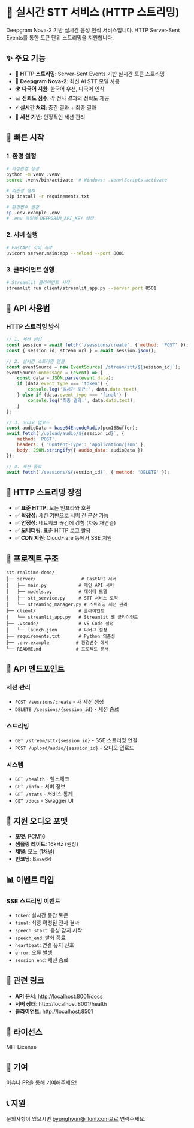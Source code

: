 # 🎤 실시간 STT 서비스 (HTTP 스트리밍)

Deepgram Nova-2 기반 실시간 음성 인식 서비스입니다. HTTP Server-Sent Events를 통한 토큰 단위 스트리밍을 지원합니다.

## ✨ 주요 기능

- 🌊 **HTTP 스트리밍**: Server-Sent Events 기반 실시간 토큰 스트리밍
- 🧠 **Deepgram Nova-2**: 최신 AI STT 모델 사용
- 🌍 **다국어 지원**: 한국어 우선, 다국어 인식
- 📊 **신뢰도 점수**: 각 전사 결과의 정확도 제공
- ⚡ **실시간 처리**: 중간 결과 + 최종 결과
- 🔄 **세션 기반**: 안정적인 세션 관리

## 🚀 빠른 시작

### 1. 환경 설정

```bash
# 가상환경 생성
python -m venv .venv
source .venv/bin/activate  # Windows: .venv\Scripts\activate

# 의존성 설치
pip install -r requirements.txt

# 환경변수 설정
cp .env.example .env
# .env 파일에 DEEPGRAM_API_KEY 설정
```

### 2. 서버 실행

```bash
# FastAPI 서버 시작
uvicorn server.main:app --reload --port 8001
```

### 3. 클라이언트 실행

```bash
# Streamlit 클라이언트 시작
streamlit run client/streamlit_app.py --server.port 8501
```

## 📖 API 사용법

### HTTP 스트리밍 방식

```javascript
// 1. 세션 생성
const session = await fetch('/sessions/create', { method: 'POST' });
const { session_id, stream_url } = await session.json();

// 2. 실시간 스트리밍 연결
const eventSource = new EventSource(`/stream/stt/${session_id}`);
eventSource.onmessage = (event) => {
    const data = JSON.parse(event.data);
    if (data.event_type === 'token') {
        console.log('실시간 토큰:', data.data.text);
    } else if (data.event_type === 'final') {
        console.log('최종 결과:', data.data.text);
    }
};

// 3. 오디오 업로드
const audioData = base64EncodeAudio(pcm16Buffer);
await fetch(`/upload/audio/${session_id}`, {
    method: 'POST',
    headers: { 'Content-Type': 'application/json' },
    body: JSON.stringify({ audio_data: audioData })
});

// 4. 세션 종료
await fetch(`/sessions/${session_id}`, { method: 'DELETE' });
```

## 🌊 HTTP 스트리밍 장점

- ✅ **표준 HTTP**: 모든 인프라와 호환
- ✅ **확장성**: 세션 기반으로 서버 간 분산 가능
- ✅ **안정성**: 네트워크 끊김에 강함 (자동 재연결)
- ✅ **모니터링**: 표준 HTTP 로그 활용
- ✅ **CDN 지원**: CloudFlare 등에서 SSE 지원

## 📁 프로젝트 구조

```
stt-realtime-demo/
├── server/                 # FastAPI 서버
│   ├── main.py            # 메인 API 서버
│   ├── models.py          # 데이터 모델
│   ├── stt_service.py     # STT 서비스 로직
│   └── streaming_manager.py # 스트리밍 세션 관리
├── client/                # 클라이언트
│   └── streamlit_app.py   # Streamlit 웹 클라이언트
├── .vscode/               # VS Code 설정
│   └── launch.json        # 디버그 설정
├── requirements.txt       # Python 의존성
├── .env.example          # 환경변수 예시
└── README.md             # 프로젝트 문서
```

## 🔧 API 엔드포인트

### 세션 관리
- `POST /sessions/create` - 새 세션 생성
- `DELETE /sessions/{session_id}` - 세션 종료

### 스트리밍
- `GET /stream/stt/{session_id}` - SSE 스트리밍 연결
- `POST /upload/audio/{session_id}` - 오디오 업로드

### 시스템
- `GET /health` - 헬스체크
- `GET /info` - 서버 정보
- `GET /stats` - 서비스 통계
- `GET /docs` - Swagger UI

## 🎯 지원 오디오 포맷

- **포맷**: PCM16
- **샘플링 레이트**: 16kHz (권장)
- **채널**: 모노 (1채널)
- **인코딩**: Base64

## 📊 이벤트 타입

### SSE 스트리밍 이벤트
- `token`: 실시간 중간 토큰
- `final`: 최종 확정된 전사 결과
- `speech_start`: 음성 감지 시작
- `speech_end`: 발화 종료
- `heartbeat`: 연결 유지 신호
- `error`: 오류 발생
- `session_end`: 세션 종료

## 🔗 관련 링크

- **API 문서**: http://localhost:8001/docs
- **서버 상태**: http://localhost:8001/health
- **클라이언트**: http://localhost:8501

## 📝 라이선스

MIT License

## 🤝 기여

이슈나 PR을 통해 기여해주세요!

## 📞 지원

문의사항이 있으시면 byunghyun@illuni.com으로 연락주세요.
